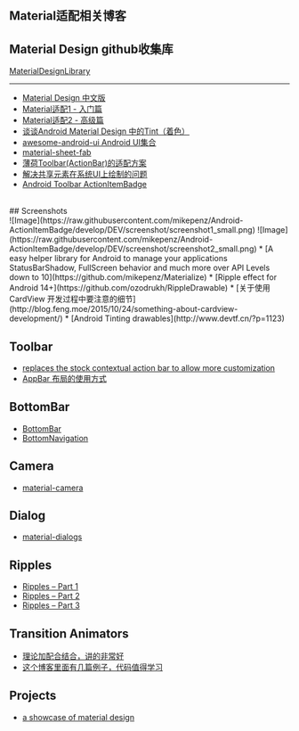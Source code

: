 Material适配相关博客
---

## Material Design github收集库
[MaterialDesignLibrary](https://github.com/navasmdc/MaterialDesignLibrary)

---

* [Material Design 中文版](http://wiki.jikexueyuan.com/project/material-design/)
* [Material适配1 - 入门篇](http://www.cnblogs.com/ct2011/p/4493384.html)
* [Material适配2 - 高级篇](http://www.cnblogs.com/ct2011/p/4493439.html)
* [谈谈Android Material Design 中的Tint（着色）](http://segmentfault.com/a/1190000003038675?utm_source=Weibo&utm_medium=shareLink&utm_campaign=socialShare)
* [awesome-android-ui Android UI集合](https://github.com/wasabeef/awesome-android-ui)
* [material-sheet-fab](https://github.com/gowong/material-sheet-fab)
* [薄荷Toolbar(ActionBar)的适配方案](http://www.stormzhang.com/android/2015/08/16/boohee-toolbar/)
* [解决共享元素在系统UI上绘制的问题](http://rocko.xyz/2015/06/19/%E3%80%90%E8%AF%91%E3%80%91%E8%A7%A3%E5%86%B3%E5%85%B1%E4%BA%AB%E5%85%83%E7%B4%A0%E5%9C%A8%E7%B3%BB%E7%BB%9FUI%E4%B8%8A%E7%BB%98%E5%88%B6%E7%9A%84%E9%97%AE%E9%A2%98/)
* [Android Toolbar ActionItemBadge](https://github.com/mikepenz/Android-ActionItemBadge)
<br/>
## Screenshots  
<br/>	![Image](https://raw.githubusercontent.com/mikepenz/Android-ActionItemBadge/develop/DEV/screenshot/screenshot1_small.png)	![Image](https://raw.githubusercontent.com/mikepenz/Android-ActionItemBadge/develop/DEV/screenshot/screenshot2_small.png)
* [A easy helper library for Android to manage your applications StatusBarShadow, FullScreen behavior and much more over API Levels down to 10](https://github.com/mikepenz/Materialize)
* [Ripple effect for Android 14+](https://github.com/ozodrukh/RippleDrawable)
* [关于使用 CardView 开发过程中要注意的细节](http://blog.feng.moe/2015/10/24/something-about-cardview-development/)
* [Android Tinting drawables](http://www.devtf.cn/?p=1123)

## Toolbar
* [replaces the stock contextual action bar to allow more customization](https://github.com/afollestad/material-cab)
* [AppBar 布局的使用方式](http://www.wangchenlong.org/2016/03/22/1603/227-app-bar-first/)

## BottomBar
* [BottomBar](https://github.com/roughike/BottomBar)
* [BottomNavigation](https://github.com/Ashok-Varma/BottomNavigation)

## Camera
* [material-camera](https://github.com/afollestad/material-camera)

## Dialog
* [material-dialogs](https://github.com/afollestad/material-dialogs)

## Ripples
* [Ripples – Part 1](https://blog.stylingandroid.com/ripples-part-1/)
* [Ripples – Part 2](https://blog.stylingandroid.com/ripples-part-2/)
* [Ripples – Part 3](https://blog.stylingandroid.com/ripples-part-3/)

## Transition Animators
* [理论加配合结合，讲的非常好](http://www.androiddesignpatterns.com/2014/12/activity-fragment-transitions-in-android-lollipop-part1.html)
* [这个博客里面有几篇例子，代码值得学习](https://halfthought.wordpress.com/)

## Projects
* [a showcase of material design](https://github.com/nickbutcher/plaid)
